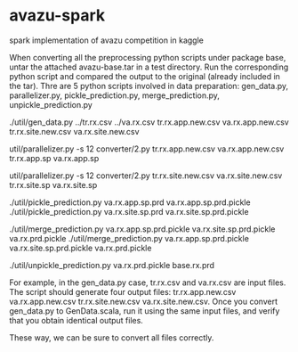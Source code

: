 # avazu-spark
spark implementation of avazu competition in kaggle

When converting all the preprocessing python scripts under package base, untar the attached avazu-base.tar in a test directory. Run the corresponding python script and compared the output to the original (already included in the tar). Thre are 5 python scripts involved in data preparation: gen_data.py, parallelizer.py, pickle_prediction.py, merge_prediction.py, unpickle_prediction.py

./util/gen_data.py ../tr.rx.csv ../va.rx.csv tr.rx.app.new.csv va.rx.app.new.csv tr.rx.site.new.csv va.rx.site.new.csv

util/parallelizer.py -s 12 converter/2.py tr.rx.app.new.csv va.rx.app.new.csv tr.rx.app.sp va.rx.app.sp

util/parallelizer.py -s 12 converter/2.py tr.rx.site.new.csv va.rx.site.new.csv tr.rx.site.sp va.rx.site.sp



./util/pickle_prediction.py va.rx.app.sp.prd va.rx.app.sp.prd.pickle
./util/pickle_prediction.py va.rx.site.sp.prd va.rx.site.sp.prd.pickle

./util/merge_prediction.py va.rx.app.sp.prd.pickle va.rx.site.sp.prd.pickle va.rx.prd.pickle 
./util/merge_prediction.py va.rx.app.sp.prd.pickle va.rx.site.sp.prd.pickle va.rx.prd.pickle 


./util/unpickle_prediction.py va.rx.prd.pickle base.rx.prd


For example, in the gen_data.py case, tr.rx.csv and va.rx.csv are input files. The script should generate four output files: tr.rx.app.new.csv va.rx.app.new.csv tr.rx.site.new.csv va.rx.site.new.csv. Once you convert gen_data.py to GenData.scala, run it using the same input files, and verify that you obtain identical output files. 

These way, we can be sure to convert all files correctly. 


